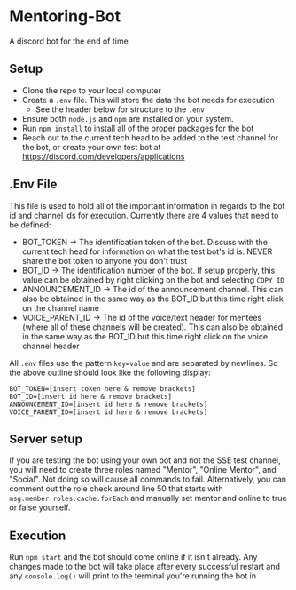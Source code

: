 # Mentoring-Bot
A discord bot for the end of time

## Setup
* Clone the repo to your local computer
* Create a `.env` file. This will store the data the bot needs for execution
  * See the header below for structure to the `.env`
* Ensure both `node.js` and `npm` are installed on your system.
* Run `npm install` to install all of the proper packages for the bot
* Reach out to the current tech head to be added to the test channel for the
  bot, or create your own test bot at https://discord.com/developers/applications

## .Env File
This file is used to hold all of the important information in regards to the
bot id and channel ids for execution. Currently there are 4 values that need
to be defined:
* BOT_TOKEN -> The identification token of the bot. Discuss with the current
  tech head for information on what the test bot's id is. NEVER share the bot
  token to anyone you don't trust
* BOT_ID -> The identification number of the bot. If setup properly,
  this value can be obtained by right clicking on the bot and selecting
  `COPY ID`
* ANNOUNCEMENT_ID -> The id of the announcement channel. This can also be
  obtained in the same way as the BOT_ID but this time right click on the
  channel name
* VOICE_PARENT_ID -> The id of the voice/text header for mentees (where all
  of these channels will be created). This can also be obtained in the same
  way as the BOT_ID but this time right click on the voice channel header

All `.env` files use the pattern `key=value` and are separated by newlines.
So the above outline should look like the following display:
```
BOT_TOKEN=[insert token here & remove brackets]
BOT_ID=[insert id here & remove brackets]
ANNOUNCEMENT_ID=[insert id here & remove brackets]
VOICE_PARENT_ID=[insert id here & remove brackets]
```

## Server setup
If you are testing the bot using your own bot and not the SSE test channel, 
you will need to create three roles named "Mentor", "Online Mentor", and "Social". 
Not doing so will cause all commands to fail. Alternatively, you can comment out 
the role check around line 50 that starts with `msg.member.roles.cache.forEach` 
and manually set mentor and online to true or false yourself. 

## Execution
Run `npm start` and the bot should come online if it isn't already. Any changes
made to the bot will take place after every successful restart and any
`console.log()` will print to the terminal you're running the bot in
